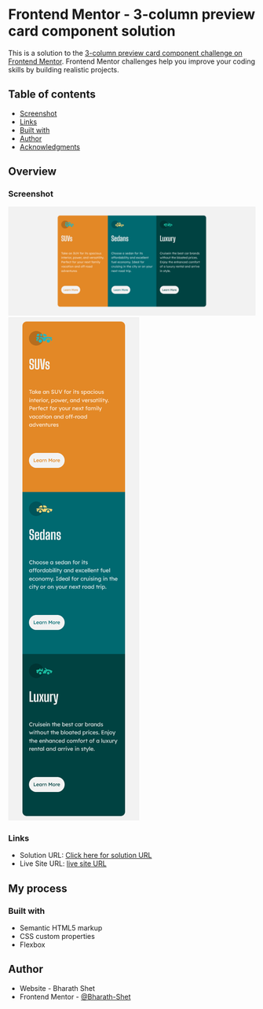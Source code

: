 # Frontend Mentor - 3-column preview card component solution

This is a solution to the [3-column preview card component challenge on Frontend Mentor](https://www.frontendmentor.io/challenges/3column-preview-card-component-pH92eAR2-). Frontend Mentor challenges help you improve your coding skills by building realistic projects.

## Table of contents

- [Screenshot](#screenshot)
- [Links](#links)
- [Built with](#built-with)
- [Author](#author)
- [Acknowledgments](#acknowledgments)

## Overview

### Screenshot

![](./design/screenshot01.png)
![](./design/screenshot02.png)

### Links

- Solution URL: [Click here for solution URL]()
- Live Site URL: [live site URL](https://reverent-sinoussi-e0adce.netlify.app/)

## My process

### Built with

- Semantic HTML5 markup
- CSS custom properties
- Flexbox

## Author

- Website - Bharath Shet
- Frontend Mentor - [@Bharath-Shet](https://www.frontendmentor.io/profile/Bharath-Shet)
